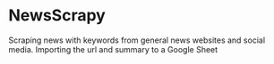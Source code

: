 # NewsScrapy
Scraping news with keywords from general news websites and social media. Importing the url and summary to a Google Sheet 
